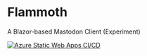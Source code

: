 # Flammoth

A Blazor-based Mastodon Client (Experiment)

[![Azure Static Web Apps CI/CD](https://github.com/codemonkey85/Flammoth/actions/workflows/azure-static-web-apps-calm-sand-0112c6a0f.yml/badge.svg)](https://github.com/codemonkey85/Flammoth/actions/workflows/azure-static-web-apps-calm-sand-0112c6a0f.yml)
